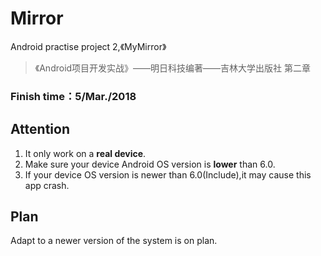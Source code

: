 # Mirror
Android practise project 2,《MyMirror》

> 《Android项目开发实战》——明日科技编著——吉林大学出版社 第二章

### Finish time：5/Mar./2018

## Attention
1. It only work on a **real device**.
2. Make sure your device Android OS version is **lower** than 6.0.
3. If your device OS version is newer than 6.0(Include),it may cause this app crash.

## Plan

Adapt to a newer version of the system is on plan.
